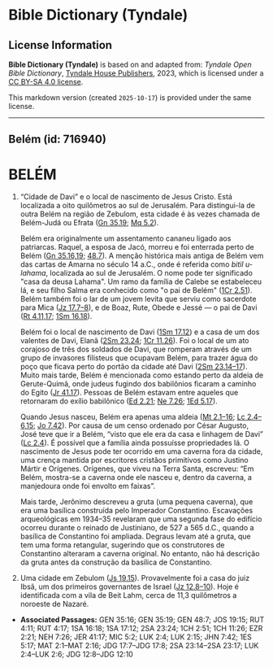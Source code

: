 # Bible Dictionary (Tyndale)

## License Information

**Bible Dictionary (Tyndale)** is based on and adapted from: _Tyndale Open Bible Dictionary_, [Tyndale House Publishers](https://tyndaleopenresources.com/), 2023, which is licensed under a [CC BY-SA 4.0 license](https://creativecommons.org/licenses/by-sa/4.0/legalcode.en).

This markdown version (created `2025-10-17`) is provided under the same license.



--------------------------------

## Belém (id: 716940)

BELÉM
=====

1. “Cidade de Davi” e o local de nascimento de Jesus Cristo. Está localizada a oito quilômetros ao sul de Jerusalém. Para distingui\-la de outra Belém na região de Zebulom, esta cidade é às vezes chamada de Belém\-Judá ou Efrata ([Gn 35\.19](https://ref.ly/Gen35:19); [Mq 5\.2](https://ref.ly/Mic5:2)).

    Belém era originalmente um assentamento cananeu ligado aos patriarcas. Raquel, a esposa de Jacó, morreu e foi enterrada perto de Belém ([Gn 35\.16,19](https://ref.ly/Gen35:16,Gen35:19); [48\.7](https://ref.ly/Gen48:7)). A menção histórica mais antiga de Belém vem das cartas de Amarna no século 14 a.C., onde é referida como *bitil u\-lahama*, localizada ao sul de Jerusalém. O nome pode ter significado "casa da deusa Lahama". Um ramo da família de Calebe se estabeleceu lá, e seu filho Salma era conhecido como "o pai de Belém" ([1Cr 2\.51](https://ref.ly/1Chr2:51)). Belém também foi o lar de um jovem levita que serviu como sacerdote para Mica ([Jz 17\.7–8](https://ref.ly/Judg17:7-Judg17:8)), e de Boaz, Rute, Obede e Jessé — o pai de Davi ([Rt 4\.11,17](https://ref.ly/Ruth4:11,Ruth4:17); [1Sm 16\.18](https://ref.ly/1Sam16:18)).

    Belém foi o local de nascimento de Davi ([1Sm 17\.12](https://ref.ly/1Sam17:12)) e a casa de um dos valentes de Davi, Elanã ([2Sm 23\.24](https://ref.ly/2Sam23:24); [1Cr 11\.26](https://ref.ly/1Chr11:26)). Foi o local de um ato corajoso de três dos soldados de Davi, que romperam através de um grupo de invasores filisteus que ocupavam Belém, para trazer água do poço que ficava perto do portão da cidade até Davi ([2Sm 23\.14–17](https://ref.ly/2Sam23:14-2Sam23:17)). Muito mais tarde, Belém é mencionada como estando perto da aldeia de Gerute\-Quimã, onde judeus fugindo dos babilônios ficaram a caminho do Egito ([Jr 41\.17](https://ref.ly/Jer41:17)). Pessoas de Belém estavam entre aqueles que retornaram do exílio babilônico ([Ed 2\.21](https://ref.ly/Ezra2:21); [Ne 7\.26](https://ref.ly/Neh7:26); [1Ed 5\.17](https://ref.ly/1Esd5:17)).

    Quando Jesus nasceu, Belém era apenas uma aldeia ([Mt 2\.1–16](https://ref.ly/Matt2:1-Matt2:16); [Lc 2\.4](https://ref.ly/Luke2:4-Luke2:6,Luke2:15)[–](https://ref.ly/Luke2:4-Luke2:6)[6,15](https://ref.ly/Luke2:4-Luke2:6,Luke2:15); [Jo 7\.42](https://ref.ly/John7:42)). Por causa de um censo ordenado por César Augusto, José teve que ir a Belém, “visto que ele era da casa e linhagem de Davi” ([Lc 2\.4](https://ref.ly/Luke2:4)). É possível que a família ainda possuísse propriedades lá. O nascimento de Jesus pode ter ocorrido em uma caverna fora da cidade, uma crença mantida por escritores cristãos primitivos como Justino Mártir e Orígenes. Orígenes, que viveu na Terra Santa, escreveu: “Em Belém, mostra\-se a caverna onde ele nasceu e, dentro da caverna, a manjedoura onde foi envolto em faixas”.

    Mais tarde, Jerônimo descreveu a gruta (uma pequena caverna), que era uma basílica construída pelo Imperador Constantino. Escavações arqueológicas em 1934–35 revelaram que uma segunda fase do edifício ocorreu durante o reinado de Justiniano, de 527 a 565 d.C., quando a basílica de Constantino foi ampliada. Degraus levam até a gruta, que tem uma forma retangular, sugerindo que os construtores de Constantino alteraram a caverna original. No entanto, não há descrição da gruta antes da construção da basílica de Constantino.

2. Uma cidade em Zebulom ([Js 19\.15](https://ref.ly/Josh19:15)). Provavelmente foi a casa do juiz Ibsã, um dos primeiros governantes de Israel ([Jz 12\.8–10](https://ref.ly/Judg12:8-Judg12:10)). Hoje é identificada com a vila de Beit Lahm, cerca de 11,3 quilômetros a noroeste de Nazaré.

* **Associated Passages:** GEN 35:16; GEN 35:19; GEN 48:7; JOS 19:15; RUT 4:11; RUT 4:17; 1SA 16:18; 1SA 17:12; 2SA 23:24; 1CH 2:51; 1CH 11:26; EZR 2:21; NEH 7:26; JER 41:17; MIC 5:2; LUK 2:4; LUK 2:15; JHN 7:42; 1ES 5:17; MAT 2:1–MAT 2:16; JDG 17:7–JDG 17:8; 2SA 23:14–2SA 23:17; LUK 2:4–LUK 2:6; JDG 12:8–JDG 12:10

